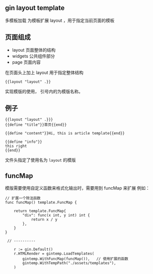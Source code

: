 gin layout template
---
多模板加载
为模板扩展 layout ，用于指定当前页面的模板


## 页面组成
- layout
    页面整体的结构
- widgets
    公共组件部分
- page 
    页面内容

在页面头上加上 layout 用于指定整体结构
```
{{layout "layout" .}}
```
实现模版的使用， 引号内的为模版名称。

## 例子 

```
{{layout "layout" .}}}
{{define "title"}}首页{{end}}

{{define "content"}}Hi, this is article template{{end}}

{{define "info"}}
this right 
{{end}}
```

文件头指定了使用名为 `layout` 的模版


## funcMap 
模版需要使用自定义函数来格式化输出时，需要用到 funcMap 来扩展
例如：
```
// 扩展一个除法函数
func funcMap() template.FuncMap {

	return template.FuncMap{
		"div": func(x int, y int) int {
			return x / y
		}, 
	} 
}

 // ----------

    r := gin.Default()
	r.HTMLRender = gintemp.LoadTemplates(
		gintemp.WithFuncMap(funcMap()),   // 使用扩展的函数 
		gintemp.WithTempPath("./assets/templates"),
	) 

```
 
